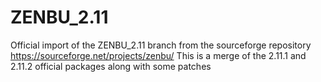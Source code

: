 # ZENBU_2.11
Official import of the ZENBU_2.11 branch from the sourceforge repository https://sourceforge.net/projects/zenbu/ 
This is a merge of the 2.11.1 and 2.11.2 official packages along with some patches
